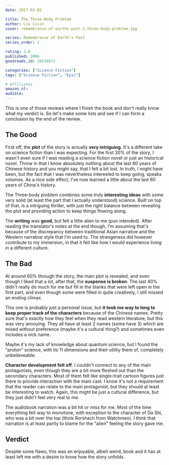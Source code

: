 ```yaml
---
date: 2017-02-02

title: The Three-Body Problem
author: Liu Cixin
cover: remembrance-of-earths-past-1-three-body-problem.jpg

series: Remembrance of Earth's Past
series_order: 1

rating: 3.0
published: 2006
goodreads_id: 20518872

categories: ["Science Fiction"]
tags: ["Science Fiction", "Epic"]

# Affiliates
amazon_nl: 
audible: 
---
```


This is one of those reviews where I finish the book and don't really know what my verdict is. So let's make some lists and see if I can form a conclusion by the end of the review.

<!--more-->

## The Good

First off, the **plot** of the story is actually **very intriguing**. It's a different take on science fiction than I was expecting. For the first 30% of the story, I wasn't even sure if I was reading a science fiction novel or just an historical novel. Throw in that I know absolutely nothing about the last 60 years of Chinese history and you might say, that I felt a bit lost. In truth, I might have been, but the fact that I was nevertheless interested to keep going, speaks volumes. As a nice side effect, I've now learned a little about the last 60 years of China's history.

The Three-body problem combines some truly **interesting ideas** with some very solid (at least the part that I actually understood) science. Built on top of that, is a intriguing thriller, with just the right balance between revealing the plot and providing action to keep things flowing along.

The **writing** was **good**, but felt a little alien to me (pun intended). After reading the translator's notes at the end though, I'm assuming that's because of the discrepancy between traditional Asian narrative and the Western narrative style that I'm used to. The strangeness did however contribute to my immersion, in that it felt like how I would experience living in a different culture.

## The Bad

At around 60% through the story, the main plot is revealed, and even though I liked that a lot, after that, the **suspense is broken**. The last 40% didn't really do much for me but fill in the blanks that were left open in the first part, and even though some were filled in quite creatively, I still missed an ending climax.

This one is probably just a personal issue, but **it took me way to long to keep proper track of the characters** because of the Chinese names. Pretty sure that's exactly how they feel when they read western literature, but this was very annoying. They all have at least 2 names (some have 3) which are mixed without preference (maybe it's a cultural thing?) and sometimes even includes a nick name.

Maybe it's my lack of knowledge about quantum science, but I found the "proton" science, with its 11 dimensions and their utility there of, completely unbelieveable.

**Character development felt off**. I couldn't connect to any of the main protagonists, even though they are a bit more fleshed out than the secondary characters. Most of them felt like single-trait cartoon figures just there to provide interaction with the main cast. I know it's not a requirement that the reader can relate to the main protagonist, but they should at least be interesting to watch. Again, this might be just a cultural difference, but they just didn't feel very real to me.

The audiobook narration was a bit hit or miss for me. Most of the time everything felt way to monotone, with exception to the character of Da Shi, who was a bit over the top (think Rorshach from Watchmen). I think that narration is at least partly to blame for the "alien" feeling the story gave me.

## Verdict

Despite some flaws, this was an enjoyable, albeit weird, book and it has at least left me with a desire to know how the story unfolds.

